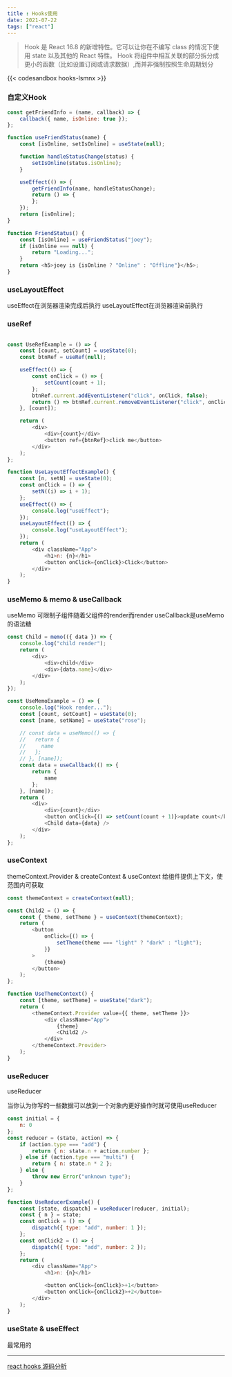```yaml
---
title : Hooks使用
date: 2021-07-22
tags: ["react"]
---
```

> Hook 是 React 16.8 的新增特性。它可以让你在不编写 class 的情况下使用 state 以及其他的 React 特性。
> Hook 将组件中相互关联的部分拆分成更小的函数（比如设置订阅或请求数据）,而并非强制按照生命周期划分

<!--more-->

{{< codesandbox hooks-lsmnx >}}

### 自定义Hook

```javascript
const getFriendInfo = (name, callback) => {
	callback({ name, isOnline: true });
};

function useFriendStatus(name) {
	const [isOnline, setIsOnline] = useState(null);

	function handleStatusChange(status) {
		setIsOnline(status.isOnline);
	}

	useEffect(() => {
		getFriendInfo(name, handleStatusChange);
		return () => {
		};
	});
	return [isOnline];
}

function FriendStatus() {
	const [isOnline] = useFriendStatus("joey");
	if (isOnline === null) {
		return "Loading...";
	}
	return <h5>joey is {isOnline ? "Online" : "Offline"}</h5>;
}

```

### useLayoutEffect

useEffect在浏览器渲染完成后执行 useLayoutEffect在浏览器渲染前执行

### useRef

```javascript

const UseRefExample = () => {
	const [count, setCount] = useState(0);
	const btnRef = useRef(null);

	useEffect(() => {
		const onClick = () => {
			setCount(count + 1);
		};
		btnRef.current.addEventListener("click", onClick, false);
		return () => btnRef.current.removeEventListener("click", onClick, false);
	}, [count]);

	return (
		<div>
			<div>{count}</div>
			<button ref={btnRef}>click me</button>
		</div>
	);
};

function UseLayoutEffectExample() {
	const [n, setN] = useState(0);
	const onClick = () => {
		setN((i) => i + 1);
	};
	useEffect(() => {
		console.log("useEffect");
	});
	useLayoutEffect(() => {
		console.log("useLayoutEffect");
	});
	return (
		<div className="App">
			<h1>n: {n}</h1>
			<button onClick={onClick}>Click</button>
		</div>
	);
}
```

### useMemo & memo & useCallback

useMemo 可限制子组件随着父组件的render而render useCallback是useMemo的语法糖

```javascript
const Child = memo(({ data }) => {
	console.log("child render");
	return (
		<div>
			<div>child</div>
			<div>{data.name}</div>
		</div>
	);
});

const UseMemoExample = () => {
	console.log("Hook render...");
	const [count, setCount] = useState(0);
	const [name, setName] = useState("rose");

	// const data = useMemo(() => {
	//   return {
	//     name
	//   };
	// }, [name]);
	const data = useCallback(() => {
		return {
			name
		};
	}, [name]);
	return (
		<div>
			<div>{count}</div>
			<button onClick={() => setCount(count + 1)}>update count</button>
			<Child data={data} />
		</div>
	);
};
```

### useContext

themeContext.Provider & createContext & useContext 给组件提供上下文，使范围内可获取

```javascript
const themeContext = createContext(null);

const Child2 = () => {
	const { theme, setTheme } = useContext(themeContext);
	return (
		<button
			onClick={() => {
				setTheme(theme === "light" ? "dark" : "light");
			}}
		>
			{theme}
		</button>
	);
};

function UseThemeContext() {
	const [theme, setTheme] = useState("dark");
	return (
		<themeContext.Provider value={{ theme, setTheme }}>
			<div className="App">
				{theme}
				<Child2 />
			</div>
		</themeContext.Provider>
	);
}
```

### useReducer

useReducer

当你认为你写的一些数据可以放到一个对象内更好操作时就可使用useReducer

```javascript
const initial = {
	n: 0
};
const reducer = (state, action) => {
	if (action.type === "add") {
		return { n: state.n + action.number };
	} else if (action.type === "multi") {
		return { n: state.n * 2 };
	} else {
		throw new Error("unknown type");
	}
};

function UseReducerExample() {
	const [state, dispatch] = useReducer(reducer, initial);
	const { n } = state;
	const onClick = () => {
		dispatch({ type: "add", number: 1 });
	};
	const onClick2 = () => {
		dispatch({ type: "add", number: 2 });
	};
	return (
		<div className="App">
			<h1>n: {n}</h1>

			<button onClick={onClick}>+1</button>
			<button onClick={onClick2}>+2</button>
		</div>
	);
}
```

### useState & useEffect

最常用的

---

[react hooks 源码分析]()

